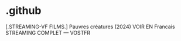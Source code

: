 # .github
[.STREAMING-VF FILMS.] Pauvres créatures (2024) VOIR EN Francais STREAMING COMPLET — VOSTFR

